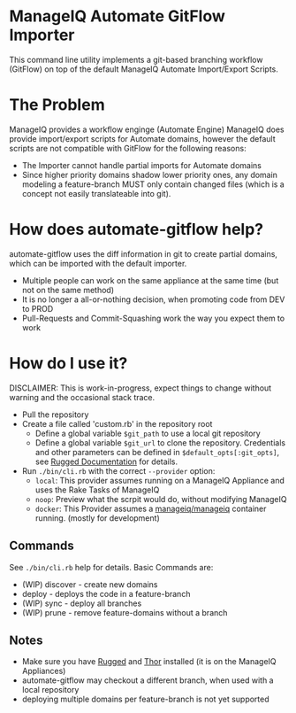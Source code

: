 # ManageIQ Automate GitFlow Importer
This command line utility implements a git-based branching workflow (GitFlow) on top of the default ManageIQ Automate Import/Export Scripts.

# The Problem
ManageIQ provides a workflow enginge (Automate Engine) 
ManageIQ does provide import/export scripts for Automate domains, however the default scripts are not compatible with GitFlow for the following reasons:
* The Importer cannot handle partial imports for Automate domains
* Since higher priority domains shadow lower priority ones, any domain modeling a feature-branch MUST only contain changed files (which is a concept not easily translateable into git).

# How does automate-gitflow help?
automate-gitflow uses the diff information in git to create partial domains, which can be imported with the default importer.
* Multiple people can work on the same appliance at the same time (but not on the same method)
* It is no longer a all-or-nothing decision, when promoting code from DEV to PROD
* Pull-Requests and Commit-Squashing work the way you expect them to work

# How do I use it?
DISCLAIMER: This is work-in-progress, expect things to change without warning and the occasional stack trace.
* Pull the repository
* Create a file called 'custom.rb' in the repository root
  * Define a global variable `$git_path` to use a local git repository
  * Define a global variable `$git_url` to clone the repository. Credentials and other parameters can be defined in `$default_opts[:git_opts]`, see [Rugged Documentation](https://www.rubydoc.info/github/libgit2/rugged/Rugged/Repository#clone_at-class_method) for details.
* Run `./bin/cli.rb` with the correct `--provider` option:
  * `local`: This provider assumes running on a ManageIQ Appliance and uses the Rake Tasks of ManageIQ
  * `noop`: Preview what the scrpit would do, without modifying ManageIQ
  * `docker`: This Provider assumes a [manageiq/manageiq](https://hub.docker.com/r/manageiq/manageiq/) container running. (mostly for development)

## Commands
See `./bin/cli.rb` help for details. Basic Commands are: 
* (WIP) discover - create new domains
* deploy <branch> - deploys the code in a feature-branch
* (WIP) sync  - deploy all branches 
* (WIP) prune - remove feature-domains without a branch

## Notes
* Make sure you have [Rugged](https://github.com/libgit2/rugged) and [Thor](https://github.com/erikhuda/thor) installed (it is on the ManageIQ Appliances)
* automate-gitflow may checkout a different branch, when used with a local repository
* deploying multiple domains per feature-branch is not yet supported
